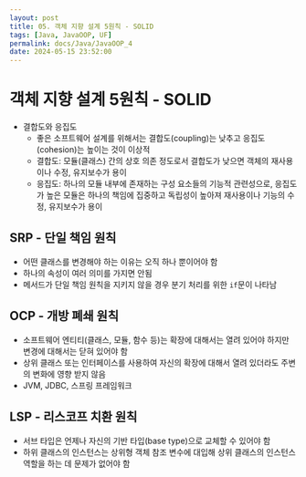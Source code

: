 ```yaml
---
layout: post
title: 05. 객체 지향 설계 5원칙 - SOLID
tags: [Java, JavaOOP, UF]
permalink: docs/Java/JavaOOP_4
date: 2024-05-15 23:52:00
---
```

# 객체 지향 설계 5원칙 - SOLID

- 결합도와 응집도
  - 좋은 소프트웨어 설계를 위해서는 결합도(coupling)는 낮추고 응집도(cohesion)는 높이는 것이 이상적
  - 결합도: 모듈(클래스) 간의 상호 의존 정도로서 결합도가 낮으면 객체의 재사용이나 수정, 유지보수가 용이
  - 응집도: 하나의 모듈 내부에 존재하는 구성 요소들의 기능적 관련성으로, 응집도가 높은 모듈은 하나의 책임에 집중하고 독립성이 높아져 재사용이나 기능의 수정, 유지보수가 용이

## SRP - 단일 책임 원칙
- 어떤 클래스를 변경해야 하는 이유는 오직 하나 뿐이어야 함
- 하나의 속성이 여러 의미를 가지면 안됨
- 메서드가 단일 책임 원칙을 지키지 않을 경우 분기 처리를 위한 `if`문이 나타남

## OCP - 개방 폐쇄 원칙
- 소프트웨어 엔티티(클래스, 모듈, 함수 등)는 확장에 대해서는 열려 있어야 하지만 변경에 대해서는 닫혀 있어야 함
- 상위 클래스 또는 인터페이스를 사용하여 자신의 확장에 대해서 열려 있더라도 주변의 변화에 영향 받지 않음
- JVM, JDBC, 스프링 프레임워크

## LSP - 리스코프 치환 원칙
- 서브 타입은 언제나 자신의 기반 타입(base type)으로 교체할 수 있어야 함
- 하위 클래스의 인스턴스는 상위형 객체 참조 변수에 대입해 상위 클래스의 인스턴스 역할을 하는 데 문제가 없어야 함